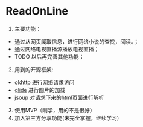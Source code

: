 # ReadOnLine

1. 主要功能：
  * 通过从网页爬取信息，进行网络小说的查找，阅读。；
  * 通过网络电视直播源播放电视直播；
  * TODO 以后再完善其他功能；
2. 用到的开源框架:
  * [okhttp](https://github.com/square/okhttp) 进行网络请求访问
  * [glide](https://github.com/bumptech/glide) 进行图片的加载
  * [jsoup](https://jsoup.org/) 对请求下来的html页面进行解析
3. 使用MVP（刚学，用的不是很好）
4. 加入第三方分享功能(未完全掌握，继续学习)
